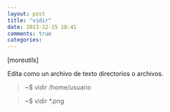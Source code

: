 ```yaml
---
layout: post
title: "vidir"
date: 2013-12-15 18:41
comments: true
categories: 
---
```

[moreutils]

Edita como un archivo de texto directorios o archivos.

>~$ vidir /home/usuario

>~$ vidir *.png

